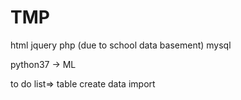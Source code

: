 # TMP

html
jquery
php (due to school data basement)
mysql

python37 -> ML

to do list=>
table create 
data import
